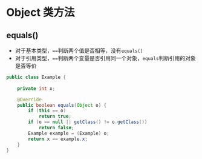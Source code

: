# Object 类方法

## equals()

* 对于基本类型，`==`判断两个值是否相等，没有`equals()`
* 对于引用类型，`==`判断两个变量是否引用同一个对象，`equals`判断引用的对象是否等价

```java
public class Example {
    
    private int x;

    @Override
    public boolean equals(Object o) {
        if (this == o) 
            return true;
        if (o == null || getClass() != o.getClass()) 
            return false;
        Example example = (Example) o;
        return x == example.x;
    }
}
```

